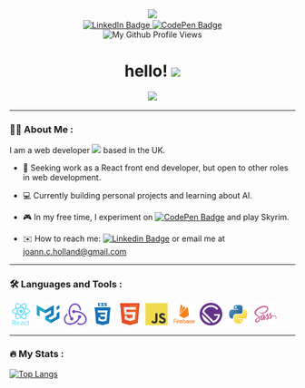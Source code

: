 <div id="header" align="center">
  <img src="https://media.giphy.com/media/LMcB8XospGZO8UQq87/giphy.gif" width="250"/>
  
  <div id="badges">
    <a href="https://www.linkedin.com/in/joanncholland/" target="_blank" rel="noopener">
      <img src="https://img.shields.io/badge/LinkedIn-0A66C2?style=for-the-badge&logo=linkedin&color-white" alt="LinkedIn Badge" />
    </a>
    <a href="https://codepen.io/joannholland" target="_blank" rel="noopener">
      <img src="https://img.shields.io/badge/CodePen-000000?style=for-the-badge&logo=codepen&color-white" alt="CodePen Badge" />
    </a>
  </div>
                                                                                                                             
  <img src="https://komarev.com/ghpvc/?username=joanncholland&style=flat-square&color=blue" alt="My Github Profile Views" />
                                                                                                                         
 <h1>hello! <img src="https://media.giphy.com/media/hvRJCLFzcasrR4ia7z/giphy.gif" width="30px"/></h1>
</div>

<div align="center">
  <img src="https://media.giphy.com/media/137EaR4vAOCn1S/giphy.gif" width="300"/>
</div>

  ---

### :woman_technologist: About Me :
                                                                               
I am a web developer <img src="https://media.giphy.com/media/WUlplcMpOCEmTGBtBW/giphy.gif" width="100"> based in the UK.
                                                                                                      
- :telescope: Seeking work as a React front end developer, but open to other roles in web development.

- :computer: Currently building personal projects and learning about AI.

- :video_game: In my free time, I experiment on [![CodePen Badge](https://img.shields.io/badge/CodePen-000000?style=flat-square&logo=codepen&color-white)](https://codepen.io/joannholland) and play Skyrim.

- :envelope: How to reach me: [![Linkedin Badge](https://img.shields.io/badge/-joanncholland-blue?style=flat&logo=Linkedin&logoColor=white)](https://www.linkedin.com/in/joanncholland/) or email me at [joann.c.holland@gmail.com](mailto:joann.c.holland@gmail.com)
                                                                                                      
---

### :hammer_and_wrench: Languages and Tools :

<div>
  <img src="https://github.com/devicons/devicon/blob/master/icons/react/react-original-wordmark.svg" title="React" alt="React" width="40" height="40"/>&nbsp;
  <img src="https://github.com/devicons/devicon/blob/master/icons/materialui/materialui-original.svg" title="Material UI" alt="Material UI" width="40" height="40"/>&nbsp;
  <img src="https://github.com/devicons/devicon/blob/master/icons/redux/redux-original.svg" title="Redux" alt="Redux " width="40" height="40"/>&nbsp;
  <img src="https://github.com/devicons/devicon/blob/master/icons/css3/css3-plain-wordmark.svg"  title="CSS3" alt="CSS" width="40" height="40"/>&nbsp;
  <img src="https://github.com/devicons/devicon/blob/master/icons/html5/html5-original.svg" title="HTML5" alt="HTML" width="40" height="40"/>&nbsp;
  <img src="https://github.com/devicons/devicon/blob/master/icons/javascript/javascript-original.svg" title="JavaScript" alt="JavaScript" width="40" height="40"/>&nbsp;
  <img src="https://github.com/devicons/devicon/blob/master/icons/firebase/firebase-plain-wordmark.svg" title="Firebase" alt="Firebase" width="40" height="40"/>&nbsp;
  <img src="https://github.com/devicons/devicon/blob/master/icons/gatsby/gatsby-original.svg" title="Gatsby"  alt="Gatsby" width="40" height="40"/>&nbsp;
<img src="https://github.com/devicons/devicon/blob/master/icons/python/python-original.svg" title="Python"  alt="Python" width="40" height="40"/>&nbsp;
  <img src="https://github.com/devicons/devicon/blob/master/icons/sass/sass-original.svg" title="Sass"  alt="Sass" width="40" height="40"/>&nbsp;
</div>

---

### :fire: My Stats :

[comment]: <[![GitHub Streak](http://github-readme-streak-stats.herokuapp.com?user=joanncholland&theme=dark&date_format=M%20j%5B%2C%20Y%5D)](https://git.io/streak-stats)>

[![Top Langs](https://github-readme-stats.vercel.app/api/top-langs/?username=joanncholland&layout=compact&theme=vision-friendly-dark)](https://github.com/anuraghazra/github-readme-stats)
